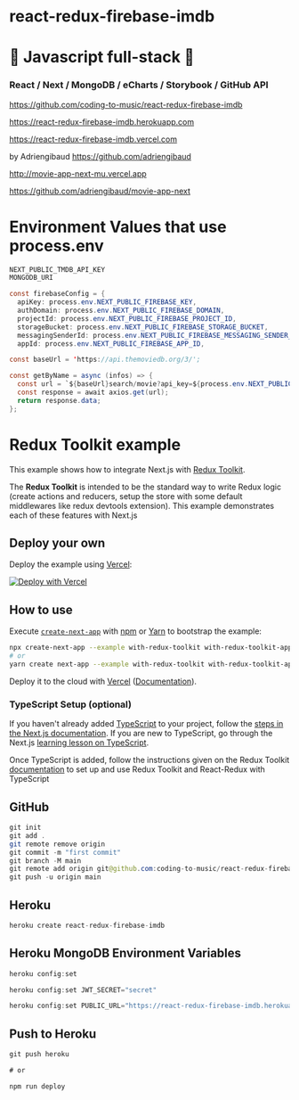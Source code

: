 # react-redux-firebase-imdb

# 🚀 Javascript full-stack 🚀

### React / Next / MongoDB / eCharts / Storybook / GitHub API

https://github.com/coding-to-music/react-redux-firebase-imdb

https://react-redux-firebase-imdb.herokuapp.com

https://react-redux-firebase-imdb.vercel.com

by Adriengibaud https://github.com/adriengibaud

http://movie-app-next-mu.vercel.app

https://github.com/adriengibaud/movie-app-next

# Environment Values that use process.env

```java
NEXT_PUBLIC_TMDB_API_KEY
MONGODB_URI

const firebaseConfig = {
  apiKey: process.env.NEXT_PUBLIC_FIREBASE_KEY,
  authDomain: process.env.NEXT_PUBLIC_FIREBASE_DOMAIN,
  projectId: process.env.NEXT_PUBLIC_FIREBASE_PROJECT_ID,
  storageBucket: process.env.NEXT_PUBLIC_FIREBASE_STORAGE_BUCKET,
  messagingSenderId: process.env.NEXT_PUBLIC_FIREBASE_MESSAGING_SENDER_ID,
  appId: process.env.NEXT_PUBLIC_FIREBASE_APP_ID,

const baseUrl = 'https://api.themoviedb.org/3/';

const getByName = async (infos) => {
  const url = `${baseUrl}search/movie?api_key=${process.env.NEXT_PUBLIC_TMDB_API_KEY}&query=${infos.name}&language=en-us&page=${infos.page}`;
  const response = await axios.get(url);
  return response.data;
};

```

# Redux Toolkit example

This example shows how to integrate Next.js with [Redux Toolkit](https://redux-toolkit.js.org).

The **Redux Toolkit** is intended to be the standard way to write Redux logic (create actions and reducers, setup the store with some default middlewares like redux devtools extension). This example demonstrates each of these features with Next.js

## Deploy your own

Deploy the example using [Vercel](https://vercel.com?utm_source=github&utm_medium=readme&utm_campaign=next-example):

[![Deploy with Vercel](https://vercel.com/button)](https://vercel.com/new/git/external?repository-url=https://github.com/vercel/next.js/tree/canary/examples/with-redux-toolkit&project-name=with-redux-toolkit&repository-name=with-redux-toolkit)

## How to use

Execute [`create-next-app`](https://github.com/vercel/next.js/tree/canary/packages/create-next-app) with [npm](https://docs.npmjs.com/cli/init) or [Yarn](https://yarnpkg.com/lang/en/docs/cli/create/) to bootstrap the example:

```bash
npx create-next-app --example with-redux-toolkit with-redux-toolkit-app
# or
yarn create next-app --example with-redux-toolkit with-redux-toolkit-app
```

Deploy it to the cloud with [Vercel](https://vercel.com/new?utm_source=github&utm_medium=readme&utm_campaign=next-example) ([Documentation](https://nextjs.org/docs/deployment)).

### TypeScript Setup (optional)

If you haven't already added [TypeScript](https://www.typescriptlang.org/) to your project, follow the [steps in the Next.js documentation](https://nextjs.org/docs/basic-features/typescript). If you are new to TypeScript, go through the Next.js [learning lesson on TypeScript](https://nextjs.org/learn/excel/TypeScript).

Once TypeScript is added, follow the instructions given on the Redux Toolkit [documentation](https://redux-toolkit.js.org/tutorials/TypeScript) to set up and use Redux Toolkit and React-Redux with TypeScript

## GitHub

```java
git init
git add .
git remote remove origin
git commit -m "first commit"
git branch -M main
git remote add origin git@github.com:coding-to-music/react-redux-firebase-imdb.git
git push -u origin main
```

## Heroku

```java
heroku create react-redux-firebase-imdb
```

## Heroku MongoDB Environment Variables

```java
heroku config:set

heroku config:set JWT_SECRET="secret"

heroku config:set PUBLIC_URL="https://react-redux-firebase-imdb.herokuapp.com"
```

## Push to Heroku

```java
git push heroku

# or

npm run deploy
```
